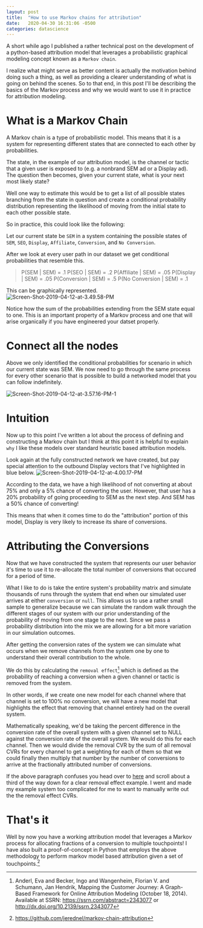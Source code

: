 ```yaml
---
layout: post
title:  "How to use Markov chains for attribution"
date:   2020-04-30 16:31:06 -0500
categories: datascience
---
```


A short while ago I published a rather technical post on the development of a python-based attribution model that leverages a probabilistic graphical modeling concept known as a `Markov chain`.

I realize what might serve as better content is actually the motivation behind doing such a thing, as well as providing a clearer understanding of what is going on behind the scenes.  So to that end, in this post I'll be describing the basics of the Markov process and why we would want to use it in practice for attribution modeling.

# What is a Markov Chain
A Markov chain is a type of probabilistic model.  This means that it is a system for representing different states that are connected to each other by probabilities.  

The state, in the example of our attribution model, is the channel or tactic that a given user is exposed to (e.g. a nonbrand SEM ad or a Display ad).  The question then becomes, given your current state, what is your next most likely state?

Well one way to estimate this would be to get a list of all possible states branching from the state in question and create a conditional probability distribution representing the likelihood of moving from the initial state to each other possible state.

So in practice, this could look like the following:

Let our current state be `SEM` in a system containing the possible states of `SEM`, `SEO`, `Display`, `Affiliate`, `Conversion`, and `No Conversion`.

After we look at every user path in our dataset we get conditional probabilities that resemble this.

> P(SEM | SEM) = .1
> P(SEO | SEM) = .2
> P(Affiliate | SEM) = .05
> P(Display | SEM) = .05
> P(Conversion | SEM) = .5
> P(No Conversion | SEM) = .1

This can be graphically represented.
![Screen-Shot-2019-04-12-at-3.49.58-PM](/content/images/2019/11/Screen-Shot-2019-04-12-at-3.49.58-PM.png)

Notice how the sum of the probabilities extending from the SEM state equal to one.  This is an important property of a Markov process and one that will arise organically if you have engineered your datset properly.

# Connect all the nodes
Above we only identified the conditional probabilities for scenario in which our current state was SEM.  We now need to go through the same process for every other scenario that is possible to build a networked model that you can follow indefinitely.  

![Screen-Shot-2019-04-12-at-3.57.16-PM-1](/content/images/2019/11/Screen-Shot-2019-04-12-at-3.57.16-PM-1.png)

# Intuition
Now up to this point I've written a lot about the process of defining and constructing a Markov chain but I think at this point it is helpful to explain `why` I like these models over standard heuristic based attribution models.  

Look again at the fully constructed network we have created, but pay special attention to the outbound Display vectors that I've highlighted in blue below.
![Screen-Shot-2019-04-12-at-4.00.17-PM](/content/images/2019/11/Screen-Shot-2019-04-12-at-4.00.17-PM.png)


According to the data, we have a high likelihood of not converting at about 75% and only a 5% chance of converting the user.  However, that user has a 20% probability of going proceeding to SEM as the next step.  And SEM has a 50% chance of converting!

This means that when it comes time to do the "attribution" portion of this model, Display is very likely to increase its share of conversions.

# Attributing the Conversions
Now that we have constructed the system that represents our user behavior it's time to use it to re-allocate the total number of conversions that occured for a period of time.

What I like to do is take the entire system's probability matrix and simulate thousands of runs through the system that end when our simulated user arrives at either `conversion` or `null`.  This allows us to use a rather small sample to generalize because we can simulate the random walk through the different stages of our system with our prior understanding of the probability of moving from one stage to the next.  Since we pass a probability distribution into the mix we are allowing for a bit more variation in our simulation outcomes.

After getting the conversion rates of the system we can simulate what occurs when we remove channels from the system one by one to understand their overall contribution to the whole.

We do this by calculating the `removal effect`[^1] which is defined as the probability of reaching a conversion when a given channel or tactic is removed from the system.  

In other words, if we create one new model for each channel where that channel is set to 100% no conversion, we will have a new model that highlights the effect that removing that channel entirely had on the overall system.

Mathematically speaking, we'd be taking the percent difference in the conversion rate of the overall system with a given channel set to NULL against the conversion rate of the overall system.  We would do this for each channel.  Then we would divide the removal CVR by the sum of all removal CVRs for every channel to get a weighting for each of them so that we could finally then multiply that number by the number of conversions to arrive at the fractionally attributed number of conversions.

If the above paragraph confuses you head over to [here](https://analyzecore.com/2016/08/03/attribution-model-r-part-1/) and scroll about a third of the way down for a clear removal effect example.  I went and made my example system too complicated for me to want to manually write out the the removal effect CVRs.

# That's it

Well by now you have a working attribution model that leverages a Markov process for allocating fractions of a conversion to multiple touchpoints!  I have also built a proof-of-concept in Python that employs the above methodology to perform markov model based attribution given a set of touchpoints.[^2]


[^1]: Anderl, Eva and Becker, Ingo and Wangenheim, Florian V. and Schumann, Jan Hendrik, Mapping the Customer Journey: A Graph-Based Framework for Online Attribution Modeling (October 18, 2014). Available at SSRN: https://ssrn.com/abstract=2343077 or http://dx.doi.org/10.2139/ssrn.2343077
[^2]: https://github.com/jerednel/markov-chain-attribution
